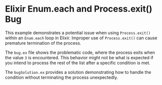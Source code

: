 # Elixir Enum.each and Process.exit() Bug

This example demonstrates a potential issue when using `Process.exit()` within an `Enum.each` loop in Elixir.  Improper use of `Process.exit()` can cause premature termination of the process.

The `bug.ex` file shows the problematic code, where the process exits when the value `3` is encountered. This behavior might not be what is expected if you intend to process the rest of the list after a specific condition is met.

The `bugSolution.ex` provides a solution demonstrating how to handle the condition without terminating the process unexpectedly.